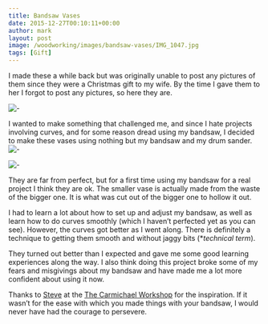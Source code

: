 ```yaml
---
title: Bandsaw Vases
date: 2015-12-27T00:10:11+00:00
author: mark
layout: post
image: /woodworking/images/bandsaw-vases/IMG_1047.jpg
tags: [Gift]
---
```


I made these a while back but was originally unable to post any pictures of them since they were a Christmas gift to my wife. By the time I gave them to her I forgot to post any pictures, so here they are.

<!--more-->

![-](images/bandsaw-vases/IMG_1049.jpg)

I wanted to make something that challenged me, and since I hate projects involving curves, and for some reason dread using my bandsaw, I decided to make these vases using nothing but my bandsaw and my drum sander.  
![-](images/bandsaw-vases/IMG_1048.jpg)

![-](images/bandsaw-vases/IMG_1047.jpg)

They are far from perfect, but for a first time using my bandsaw for a real project I think they are ok. The smaller vase is actually made from the waste of the bigger one. It is what was cut out of the bigger one to hollow it out.

I had to learn a lot about how to set up and adjust my bandsaw, as well as learn how to do curves smoothly (which I haven&#8217;t perfected yet as you can see). However, the curves got better as I went along. There is definitely a technique to getting them smooth and without jaggy bits (\*_technical term_).

They turned out better than I expected and gave me some good learning experiences along the way. I also think doing this project broke some of my fears and misgivings about my bandsaw and have made me a lot more confident about using it now.

Thanks to [Steve](https://www.facebook.com/TheCarmichaelWorkshop/) at the [The Carmichael Workshop](https://www.thecarmichaelworkshop.com) for the inspiration. If it wasn&#8217;t for the ease with which you made things with your bandsaw, I would never have had the courage to persevere.
